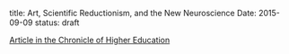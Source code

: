 title: Art, Scientific Reductionism, and the New Neuroscience
Date: 2015-09-09
status: draft

[Article in the Chronicle of Higher Education]


[Article in the Chronicle of Higher Education]: http://chronicle.com/article/How-Art-Reveals-the-Limits-of/232821/?cid=cr&utm_source=cr&utm_medium=en